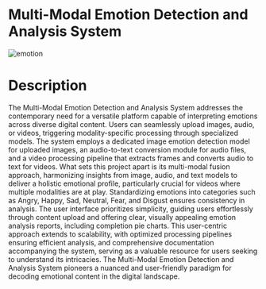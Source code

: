 # Multi-Modal Emotion Detection and Analysis System

![emotion](https://github.com/vp-1234ms/Emotion-Analysis-Final/assets/102847008/87d94074-8cee-4feb-ad08-992ae57f61a3)

# Description

The Multi-Modal Emotion Detection and Analysis System addresses the contemporary need for a versatile platform capable of interpreting emotions across diverse digital content. Users can seamlessly upload images, audio, or videos, triggering modality-specific processing through specialized models. The system employs a dedicated image emotion detection model for uploaded images, an audio-to-text conversion module for audio files, and a video processing pipeline that extracts frames and converts audio to text for videos. What sets this project apart is its multi-modal fusion approach, harmonizing insights from image, audio, and text models to deliver a holistic emotional profile, particularly crucial for videos where multiple modalities are at play. Standardizing emotions into categories such as Angry, Happy, Sad, Neutral, Fear, and Disgust ensures consistency in analysis. The user interface prioritizes simplicity, guiding users effortlessly through content upload and offering clear, visually appealing emotion analysis reports, including completion pie charts. This user-centric approach extends to scalability, with optimized processing pipelines ensuring efficient analysis, and comprehensive documentation accompanying the system, serving as a valuable resource for users seeking to understand its intricacies. The Multi-Modal Emotion Detection and Analysis System pioneers a nuanced and user-friendly paradigm for decoding emotional content in the digital landscape.
